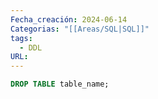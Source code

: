 ```yaml
---
Fecha_creación: 2024-06-14
Categorias: "[[Areas/SQL|SQL]]"
tags:
  - DDL
URL:
---
```


```SQL
DROP TABLE table_name;
```

